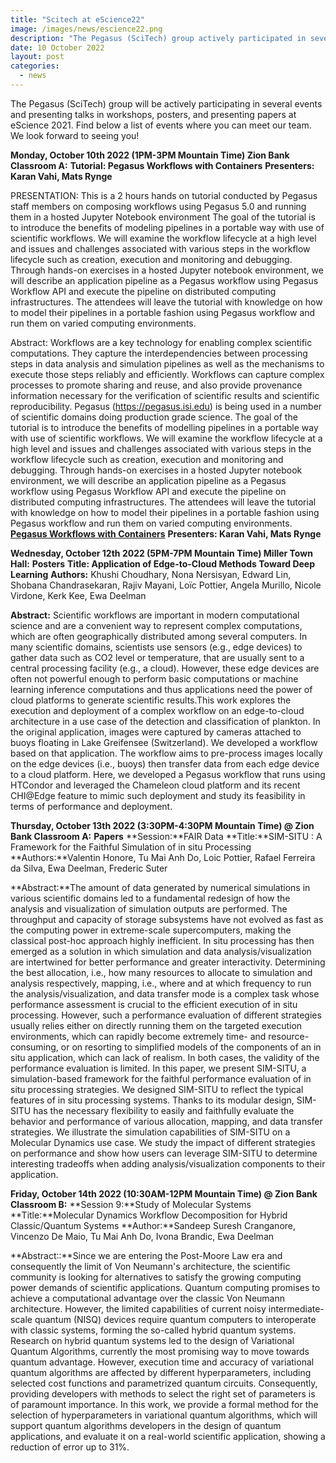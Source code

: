```yaml
---
title: "Scitech at eScience22"
image: /images/news/escience22.png
description: "The Pegasus (SciTech) group actively participated in several events and presented talks in workshops, posters, and presented papers at eScience 2021."
date: 10 October 2022
layout: post
categories:
  - news
---
```


The Pegasus (SciTech) group will be actively participating in several events and presenting talks in workshops, posters, and presenting papers at eScience 2021. Find below a list of events where you can meet our team. We look forward to seeing you!

**Monday, October 10th 2022 (1PM-3PM Mountain Time) Zion Bank Classroom A:**
**Tutorial: Pegasus Workflows with Containers**
**Presenters: Karan Vahi, Mats Rynge**

PRESENTATION: This is a 2 hours hands on tutorial conducted by Pegasus staff members on composing workflows using Pegasus 5.0 and running them in a hosted Jupyter Notebook environment The goal of the tutorial is to introduce the benefits of modeling pipelines in a portable way with use of scientific workflows. We will examine the workflow lifecycle at a high level and issues and challenges associated with various steps in the workflow lifecycle such as creation, execution and monitoring and debugging. Through hands-on exercises in a hosted Jupyter notebook environment, we will describe an application pipeline as a Pegasus workflow using Pegasus Workflow API and execute the pipeline on distributed computing infrastructures. The attendees will leave the tutorial with knowledge on how to model their pipelines in a portable fashion using Pegasus workflow and run them on varied computing environments.

Abstract: Workflows are a key technology for enabling complex scientific computations. They capture the interdependencies between processing steps in data analysis and simulation pipelines as well as the mechanisms to execute those steps reliably and efficiently. Workflows can capture complex processes to promote sharing and reuse, and also provide provenance information necessary for the verification of scientific results and scientific reproducibility. Pegasus (<a href="https://pegasus.isi.edu">https://pegasus.isi.edu</a>) is being used in a number of scientific domains doing production grade science. The goal of the tutorial is to introduce the benefits of modelling pipelines in a portable way with use of scientific workflows. We will examine the workflow lifecycle at a high level and issues and challenges associated with various steps in the workflow lifecycle such as creation, execution and monitoring and debugging. Through hands-on exercises in a hosted Jupyter notebook environment, we will describe an application pipeline as a Pegasus workflow using Pegasus Workflow API and execute the pipeline on distributed computing infrastructures. The attendees will leave the tutorial with knowledge on how to model their pipelines in a portable fashion using Pegasus workflow and run them on varied computing environments.
<b><a href="https://www.escience-conference.org/2022/tutorials/pegasus_50_workflows/">Pegasus Workflows with Containers</a></b>
**Presenters: Karan Vahi, Mats Rynge**


**Wednesday, October 12th 2022 (5PM-7PM Mountain Time) Miller Town Hall:**
**Posters**
**Title: Application of Edge-to-Cloud Methods Toward Deep Learning**
**Authors:** Khushi Choudhary, Nona Nersisyan, Edward Lin, Shobana Chandrasekaran, Rajiv Mayani, Loïc Pottier, Angela Murillo, Nicole Virdone, Kerk Kee, Ewa Deelman

**Abstract:** Scientific workflows are important in modern computational science and are a convenient way to represent complex computations, which are often geographically distributed among several computers. In many scientific domains, scientists use sensors (e.g., edge devices) to gather data such as CO2 level or temperature, that are usually sent to a central processing facility (e.g., a cloud). However, these edge devices are often not powerful enough to perform basic computations or machine learning inference computations and thus applications need the power of cloud platforms to generate scientific results.This work explores the execution and deployment of a complex workflow on an edge-to-cloud architecture in a use case of the detection and classification of plankton. In the original application, images were captured by cameras attached to buoys floating in Lake Greifensee (Switzerland). We developed a workflow based on that application. The workflow aims to pre-process images locally on the edge devices (i.e., buoys) then transfer data from each edge device to a cloud platform. Here, we developed a Pegasus workflow that runs using HTCondor and leveraged the Chameleon cloud platform and its recent CHI@Edge feature to mimic such deployment and study its feasibility in terms of performance and deployment.


**Thursday, October 13th 2022 (3:30PM-4:30PM Mountain Time) @ Zion Bank Classroom A:**
**Papers**
**Session:**FAIR Data
**Title:**SIM-SITU : A Framework for the Faithful Simulation of in situ Processing
**Authors:**Valentin Honore, Tu Mai Anh Do, Loic Pottier, Rafael Ferreira da Silva, Ewa Deelman, Frederic Suter

**Abstract:**The amount of data generated by numerical simulations in various scientific domains led to a fundamental redesign of how the analysis and visualization of simulation outputs are performed. The throughput and capacity of storage subsystems have not evolved as fast as the computing power in extreme-scale supercomputers, making the classical post-hoc approach highly inefficient. In situ processing has then emerged as a solution in which simulation and data analysis/visualization are intertwined for better performance and greater interactivity.
Determining the best allocation, i.e., how many resources to allocate to simulation and analysis respectively, mapping, i.e., where and at which frequency to run the analysis/visualization, and data transfer mode is a complex task whose performance assessment is crucial to the efficient execution of in situ processing. However, such a performance evaluation of different strategies usually relies either on directly running them on the targeted execution environments, which can rapidly become extremely time- and resource-consuming, or on resorting to simplified models of the components of an in situ application, which can lack of realism. In both cases, the validity of the performance evaluation is limited.
In this paper, we present SIM-SITU, a simulation-based framework for the faithful performance evaluation of in situ processing strategies. We designed SIM-SITU to reflect the typical features of in situ processing systems. Thanks to its modular design, SIM-SITU has the necessary flexibility to easily and faithfully evaluate the behavior and performance of various allocation, mapping, and data transfer strategies. We illustrate the simulation capabilities of SIM-SITU on a Molecular Dynamics use case. We study the impact of different strategies on performance and show how users can leverage SIM-SITU to determine interesting tradeoffs when adding analysis/visualization components to their application.


**Friday, October 14th 2022 (10:30AM-12PM Mountain Time) @ Zion Bank Classroom B:**
**Session 9:**Study of Molecular Systems
**Title:**Molecular Dynamics Workflow Decomposition for Hybrid Classic/Quantum Systems
**Author:**Sandeep Suresh Cranganore, Vincenzo De Maio, Tu Mai Anh Do, Ivona Brandic, Ewa Deelman

**Abstract::**Since we are entering the Post-Moore Law era and consequently the limit of Von Neumann's architecture, the scientific community is looking for alternatives to satisfy the growing computing power demands of scientific applications.
Quantum computing promises to achieve a computational advantage over the classic Von Neumann architecture. However, the limited capabilities of current noisy intermediate-scale quantum (NISQ) devices require quantum computers to interoperate with classic systems, forming the so-called hybrid quantum systems. Research on hybrid quantum systems led to the design of Variational Quantum Algorithms, currently the most promising way to move towards quantum advantage.
However, execution time and accuracy of variational quantum algorithms are affected by different hyperparameters, including selected cost functions and parametrized quantum circuits. Consequently, providing developers with methods to select the right set of parameters is of paramount importance.
In this work, we provide a formal method for the selection of hyperparameters in variational quantum algorithms, which will support quantum algorithms developers in the design of quantum applications, and evaluate it on a real-world scientific application, showing a reduction of error up to 31%.


